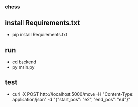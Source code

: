 ### chess 



## install Requirements.txt
- pip install Requirements.txt

## run
- cd backend
- py main.py

## test 
- curl -X POST http://localhost:5000/move -H "Content-Type: application/json" -d "{\"start_pos\": \"e2\", \"end_pos\": \"e4\"}"
